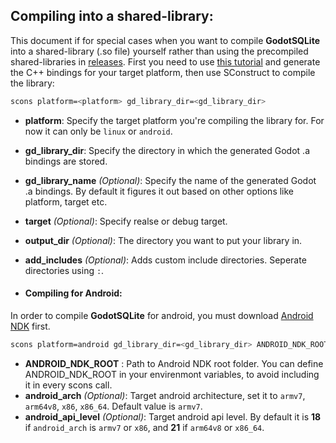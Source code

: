 ## Compiling into a shared-library:
This document if for special cases when you want to compile **GodotSQLite** into a shared-library (.so file) yourself rather than using the precompiled shared-libraries in [releases](https://github.com/alirezah95/GodotSQLite/releases). First you need to use [this tutorial](https://docs.godotengine.org/en/stable/tutorials/plugins/gdnative/gdnative-cpp-example.html#building-the-c-bindings) and generate the C++ bindings for your target platform, then use SConstruct to compile the library:
```bash
scons platform=<platform> gd_library_dir=<gd_library_dir>
```

* **platform**: Specify the target platform you're compiling the library for. For now it can only be `linux` or `android`.
* **gd_library_dir**: Specify the directory in which the generated Godot .a bindings are stored.
* **gd_library_name** *(Optional)*: Specify the name of the generated Godot .a bindings. By default it figures it out based on other options like platform, target etc.
* **target** *(Optional)*: Specify realse or debug target.
* **output_dir** *(Optional)*: The directory you want to put your library in.
* **add_includes** *(Optional)*: Adds custom include directories. Seperate directories using `:`.

* #### Compiling for Android:
In order to compile **GodotSQLite** for android, you must download [Android NDK](https://developer.android.com/ndk/downloads) first.
```bash
scons platform=android gd_library_dir=<gd_library_dir> ANDROID_NDK_ROOT=<path_to_android_ndk_root>
```
* **ANDROID_NDK_ROOT** : Path to Android NDK root folder. You can define ANDROID_NDK_ROOT in your envirenmont variables, to avoid including it in every scons call.
* **android_arch** *(Optional)*: Target android architecture, set it to `armv7`, `arm64v8`, `x86`, `x86_64`. Default value is `armv7`.
* **android_api_level** *(Optional)*: Target android api level. By default it is **18** if `android_arch` is `armv7` or `x86`, and **21** if `arm64v8` or `x86_64`.
